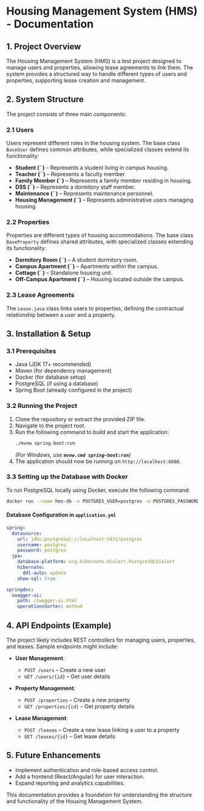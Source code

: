 # Housing Management System (HMS) - Documentation

## 1. Project Overview

The Housing Management System (HMS) is a test project designed to manage users and properties, allowing lease agreements to link them. The system provides a structured way to handle different types of users and properties, supporting lease creation and management.

## 2. System Structure

The project consists of three main components:

### 2.1 Users

Users represent different roles in the housing system. The base class `BaseUser` defines common attributes, while specialized classes extend its functionality:

- **Student (**``**)** – Represents a student living in campus housing.
- **Teacher (**``**)** – Represents a faculty member.
- **Family Member (**``**)** – Represents a family member residing in housing.
- **DSS (**``**)** – Represents a dormitory staff member.
- **Maintenance (**``**)** – Represents maintenance personnel.
- **Housing Management (**``**)** – Represents administrative users managing housing.

### 2.2 Properties

Properties are different types of housing accommodations. The base class `BaseProperty` defines shared attributes, with specialized classes extending its functionality:

- **Dormitory Room (**``**)** – A student dormitory room.
- **Campus Apartment (**``**)** – Apartments within the campus.
- **Cottage (**``**)** – Standalone housing unit.
- **Off-Campus Apartment (**``**)** – Housing located outside the campus.

### 2.3 Lease Agreements

The `Lease.java` class links users to properties, defining the contractual relationship between a user and a property.

## 3. Installation & Setup

### 3.1 Prerequisites

- Java (JDK 17+ recommended)
- Maven (for dependency management)
- Docker (for database setup)
- PostgreSQL (if using a database)
- Spring Boot (already configured in the project)

### 3.2 Running the Project

1. Clone the repository or extract the provided ZIP file.
2. Navigate to the project root.
3. Run the following command to build and start the application:
   ```sh
   ./mvnw spring-boot:run
   ```
   *(For Windows, use **`mvnw.cmd spring-boot:run`**)*
4. The application should now be running on `http://localhost:8080`.

### 3.3 Setting up the Database with Docker

To run PostgreSQL locally using Docker, execute the following command:

```sh
docker run --name hms-db -e POSTGRES_USER=postgres -e POSTGRES_PASSWORD=postgres -e POSTGRES_DB=postgres -p 5432:5432 -d postgres
```

#### Database Configuration in `application.yml`

```yaml
spring:
  datasource:
    url: jdbc:postgresql://localhost:5432/postgres
    username: postgres
    password: postgres
  jpa:
    database-platform: org.hibernate.dialect.PostgreSQLDialect
    hibernate:
      ddl-auto: update
    show-sql: true

springdoc:
  swagger-ui:
    path: /swagger-ui.html
    operationsSorter: method
```

## 4. API Endpoints (Example)

The project likely includes REST controllers for managing users, properties, and leases. Sample endpoints might include:

- **User Management**:

    - `POST /users` – Create a new user
    - `GET /users/{id}` – Get user details

- **Property Management**:

    - `POST /properties` – Create a new property
    - `GET /properties/{id}` – Get property details

- **Lease Management**:

    - `POST /leases` – Create a new lease linking a user to a property
    - `GET /leases/{id}` – Get lease details

## 5. Future Enhancements

- Implement authentication and role-based access control.
- Add a frontend (React/Angular) for user interaction.
- Expand reporting and analytics capabilities.

This documentation provides a foundation for understanding the structure and functionality of the Housing Management System.

